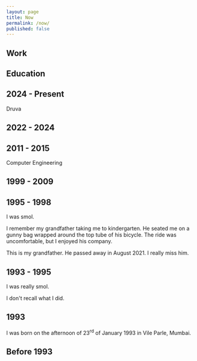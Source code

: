 ```yaml
---
layout: page
title: Now
permalink: /now/
published: false
---
```


## Work

## Education

## 2024 - Present
Druva 

## 2022 - 2024

## 2011 - 2015
Computer Engineering 

## 1999 - 2009


## 1995 - 1998

I was smol.

I remember my grandfather taking me to kindergarten. He seated me on a gunny bag wrapped around the top tube of his bicycle. The ride was uncomfortable, but I enjoyed his company.

This is my grandfather. He passed away in August 2021. I really miss him.
 

## 1993 - 1995

I was really smol.

I don't recall what I did.

## 1993

I was born on the afternoon of 23<sup>rd</sup> of January 1993 in Vile Parle, Mumbai.

## Before 1993


